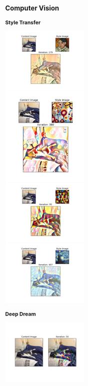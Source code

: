 ## Computer Vision

### Style Transfer

<img src="visualizing_cnn/abstract_cat.png" width="50%">
<img src="visualizing_cnn/candy_cat.png" width="50%">
<img src="visualizing_cnn/cubism_cat.png" width="50%">
<img src="visualizing_cnn/starry_night_cat.png" width="50%">

### Deep Dream

<img src="visualizing_cnn/deepdream.png" width="50%">
